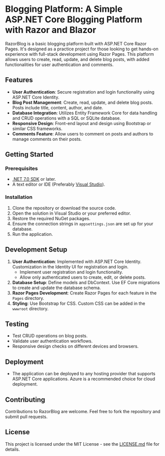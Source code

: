 # Blogging Platform: A Simple ASP.NET Core Blogging Platform with Razor and Blazor

RazorBlog is a basic blogging platform built with ASP.NET Core Razor Pages. It's designed as a practice project for those looking to get hands-on experience with full-stack development using Razor Pages. This platform allows users to create, read, update, and delete blog posts, with added functionalities for user authentication and comments.

## Features

- **User Authentication**: Secure registration and login functionality using ASP.NET Core Identity.
- **Blog Post Management**: Create, read, update, and delete blog posts. Posts include title, content, author, and date.
- **Database Integration**: Utilizes Entity Framework Core for data handling and CRUD operations with a SQL or SQLite database.
- **Responsive Design**: Front-end layout and design using Bootstrap or similar CSS frameworks.
- **Comments Feature**: Allow users to comment on posts and authors to manage comments on their posts.

## Getting Started

### Prerequisites

- [.NET 7.0 SDK](https://dotnet.microsoft.com/download/dotnet/7.0) or later.
- A text editor or IDE (Preferably [Visual Studio](https://visualstudio.microsoft.com/)).

### Installation

1. Clone the repository or download the source code.
2. Open the solution in Visual Studio or your preferred editor.
3. Restore the required NuGet packages.
4. Ensure the connection strings in `appsettings.json` are set up for your database.
5. Run the application.

## Development Setup

1. **User Authentication**: Implemented with ASP.NET Core Identity. Customization in the Identity UI for registration and login.
    -   Implement user registration and login functionality.
    -   Allow only authenticated users to create, edit, or delete posts.
2. **Database Setup**: Define models and DbContext. Use EF Core migrations to create and update the database schema.
3. **Razor Pages Development**: Create Razor Pages for each feature in the `Pages` directory.
4. **Styling**: Use Bootstrap for CSS. Custom CSS can be added in the `wwwroot` directory.

## Testing

- Test CRUD operations on blog posts.
- Validate user authentication workflows.
- Responsive design checks on different devices and browsers.

## Deployment

- The application can be deployed to any hosting provider that supports ASP.NET Core applications. Azure is a recommended choice for cloud deployment.

## Contributing

Contributions to RazorBlog are welcome. Feel free to fork the repository and submit pull requests.

## License

This project is licensed under the MIT License - see the [LICENSE.md](LICENSE.md) file for details.